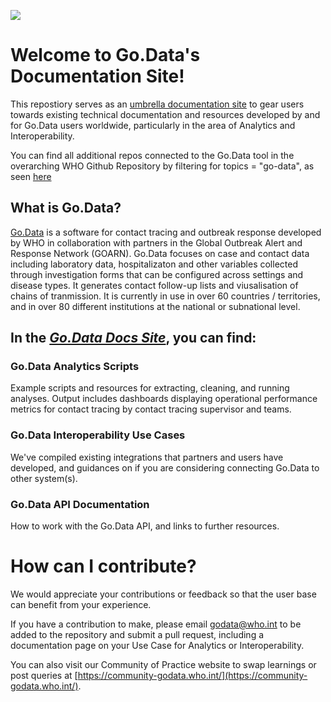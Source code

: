 ![](https://github.com/WorldHealthOrganization/godata/blob/master/docs/assets/godata-logo.png)

# Welcome to Go.Data's Documentation Site!
This repostiory serves as an [umbrella documentation site](https://worldhealthorganization.github.io/godata/) to gear users towards existing technical documentation and resources developed by and for Go.Data users worldwide, particularly in the area of Analytics and Interoperability.

You can find all additional repos connected to the Go.Data tool in the overarching WHO Github Repository by filtering for topics = "go-data", as seen [here](https://github.com/WorldHealthOrganization?q=go-data&type=&language=)

## What is Go.Data?
[Go.Data](https://www.who.int/tools/godata) is a software for contact tracing and outbreak response developed by WHO in collaboration with partners in the Global Outbreak Alert and Response Network (GOARN). Go.Data focuses on case and contact data including laboratory data, hospitalizaton and other variables collected through investigation forms that can be configured across settings and disease types. It generates contact follow-up lists and viusalisation of chains of tranmission. It is currently in use in over 60 countries / territories, and in over 80 different institutions at the national or subnational level.

## In the [*Go.Data Docs Site*](https://worldhealthorganization.github.io/godata/), you can find:

###  Go.Data Analytics Scripts
Example scripts and resources for extracting, cleaning, and running analyses. Output includes dashboards displaying operational performance metrics for contact tracing by contact tracing supervisor and teams. 

### Go.Data Interoperability Use Cases
We've compiled existing integrations that partners and users have developed, and guidances on if you are considering connecting Go.Data to other system(s).

### Go.Data API Documentation
How to work with the Go.Data API, and links to further resources.

# How can I contribute?
We would appreciate your contributions or feedback so that the user base can benefit from your experience. 

If you have a contribution to make, please email godata@who.int to be added to the repository and submit a pull request, including a documentation page on your Use Case for Analytics or Interoperability.

You can also visit our Community of Practice website to swap learnings or post queries at [https://community-godata.who.int/](https://community-godata.who.int/).
